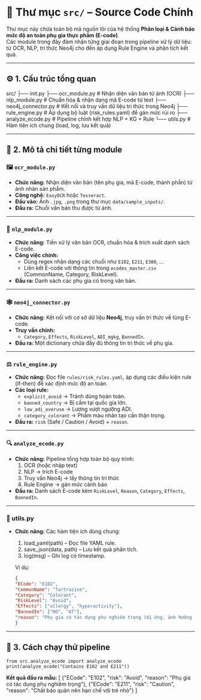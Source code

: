 # 📂 Thư mục `src/` – Source Code Chính

Thư mục này chứa toàn bộ mã nguồn lõi của hệ thống **Phân loại & Cảnh báo mức độ an toàn phụ gia thực phẩm (E-code)**.  
Các module trong đây đảm nhận từng giai đoạn trong pipeline xử lý dữ liệu: từ OCR, NLP, tri thức Neo4j cho đến áp dụng Rule Engine và phân tích kết quả.

---

## ⚙️ 1. Cấu trúc tổng quan

src/
├── init.py
├── ocr_module.py # Nhận diện văn bản từ ảnh (OCR)
├── nlp_module.py # Chuẩn hóa & nhận dạng mã E-code từ text
├── neo4j_connector.py # Kết nối và truy vấn dữ liệu tri thức trong Neo4j
├── rule_engine.py # Áp dụng bộ luật (risk_rules.yaml) để gán mức rủi ro
├── analyze_ecode.py # Pipeline chính kết hợp NLP + KG + Rule
└── utils.py # Hàm tiện ích chung (load, log, lưu kết quả)


---

## 🧩 2. Mô tả chi tiết từng module

### 🖼️ `ocr_module.py`
- **Chức năng:** Nhận diện văn bản (tên phụ gia, mã E-code, thành phần) từ ảnh nhãn sản phẩm.  
- **Công nghệ:** `EasyOCR` hoặc `Tesseract`.  
- **Đầu vào:** Ảnh `.jpg`, `.png` trong thư mục `data/sample_inputs/`.  
- **Đầu ra:** Chuỗi văn bản thu được từ ảnh.

---

### 🧠 `nlp_module.py`
- **Chức năng:** Tiền xử lý văn bản OCR, chuẩn hóa & trích xuất danh sách E-code.  
- **Công việc chính:**
  - Dùng regex nhận dạng các chuỗi như `E102`, `E211`, `E300`, ...
  - Liên kết E-code với thông tin trong `ecodes_master.csv` (CommonName, Category, RiskLevel).
- **Đầu ra:** Danh sách các phụ gia có trong văn bản.

---

### 🕸️ `neo4j_connector.py`
- **Chức năng:** Kết nối với cơ sở dữ liệu **Neo4j**, truy vấn tri thức về từng E-code.  
- **Truy vấn chính:**
  - `Category`, `Effects`, `RiskLevel`, `ADI_mgkg`, `BannedIn`.  
- **Đầu ra:** Một dictionary chứa đầy đủ thông tin tri thức về phụ gia.

---

### ⚖️ `rule_engine.py`
- **Chức năng:** Đọc file `rules/risk_rules.yaml`, áp dụng các điều kiện rule (if–then) để xác định mức độ an toàn.  
- **Các loại rule:**
  - `explicit_avoid` → Tránh dùng hoàn toàn.  
  - `banned_country` → Bị cấm tại quốc gia lớn.  
  - `low_adi_overuse` → Lượng vượt ngưỡng ADI.  
  - `category_colorant` → Phẩm màu nhân tạo cần thận trọng.  
- **Đầu ra:** `risk` (Safe / Caution / Avoid) + `reason`.

---

### 🔍 `analyze_ecode.py`
- **Chức năng:** Pipeline tổng hợp toàn bộ quy trình:
  1. OCR (hoặc nhập text)
  2. NLP → trích E-code
  3. Truy vấn Neo4j → lấy thông tin tri thức
  4. Rule Engine → gán mức cảnh báo
- **Đầu ra:** Danh sách E-code kèm `RiskLevel`, `Reason`, `Category`, `Effects`, `BannedIn`.

---

### 🧰 utils.py
- **Chức năng:** Các hàm tiện ích dùng chung:

  1. load_yaml(path) – Đọc file YAML rule.
  2. save_json(data, path) – Lưu kết quả phân tích.
  3. log(msg) – Ghi log có timestamp.


    Ví dụ:
    ```json
    {
    "ECode": "E102",
    "CommonName": "Tartrazine",
    "Category": "Colorant",
    "RiskLevel": "Avoid",
    "Effects": ["allergy", "hyperactivity"],
    "BannedIn": ["NO", "AT"],
    "reason": "Phụ gia có tác dụng phụ nghiêm trọng (dị ứng, ảnh hưởng thần kinh)"
    }

---

## 🚀 3. Cách chạy thử pipeline

    from src.analyze_ecode import analyze_ecode
    print(analyze_ecode("Contains E102 and E211"))

**Kết quả đầu ra mẫu:**
    [
        {"ECode": "E102", "risk": "Avoid", "reason": "Phụ gia có tác dụng phụ nghiêm trọng"},
        {"ECode": "E211", "risk": "Caution", "reason": "Chất bảo quản nên hạn chế với trẻ nhỏ"}
    ]
